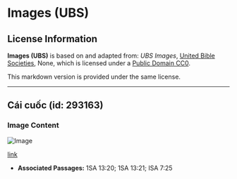 # Images (UBS)

## License Information

**Images (UBS)** is based on and adapted from: _UBS Images_, [United Bible Societies](https://unitedbiblesocieties.org/), None, which is licensed under a [Public Domain CC0](https://creativecommons.org/public-domain/cc0/).

This markdown version is provided under the same license.



--------------------------------

## Cái cuốc (id: 293163)

### Image Content

![Image](https://cdn.aquifer.bible/aquifer-content/resources/Media/WEB-0328_hoe.jpg)

[link](https://cdn.aquifer.bible/aquifer-content/resources/Media/WEB-0328_hoe.jpg)

* **Associated Passages:** 1SA 13:20; 1SA 13:21; ISA 7:25

